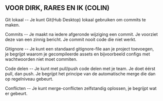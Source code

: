 ## VOOR DIRK, RARES EN IK (COLIN)


Git lokaal -- Je kunt Git(Hub Desktop) lokaal gebruiken om commits te maken.

Commits -- Je maakt na iedere afgeronde wijziging een commit. Je voorziet deze van een zinnig bericht. Je commit nooit code die niet werkt.

Gitignore -- Je kunt een standaard gitignore-file aan je project toevoegen, je begrijpt waarom je gecompileerde assets en bijvoorbeeld configs met wachtwoorden niet moet commiten.

Code delen -- Je kunt met pull/push code delen met je team. Je doet éérst pull, dan push. Je begrijpt het principe van de automatische merge die dan op regelniveau gebeurt.

Conflicten -- Je kunt merge-conflicten zelfstandig oplossen, je begrijpt wat er gebeurt.